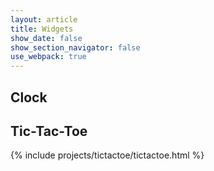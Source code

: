 ```yaml
---
layout: article
title: Widgets
show_date: false
show_section_navigator: false
use_webpack: true
---
```


## Clock

<div class="react" id="clock"></div>

## Tic-Tac-Toe

{% include projects/tictactoe/tictactoe.html %}
